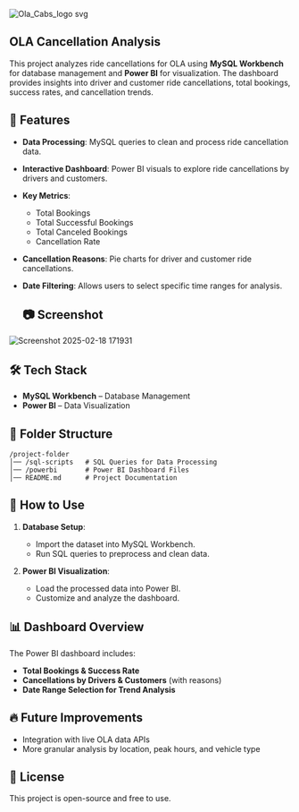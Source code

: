 ![Ola_Cabs_logo svg](https://github.com/user-attachments/assets/d2c23c4a-d29e-43a8-be37-cc14c0513ce3)
## OLA Cancellation Analysis  

This project analyzes ride cancellations for OLA using **MySQL Workbench** for database management and **Power BI** for visualization. The dashboard provides insights into driver and customer ride cancellations, total bookings, success rates, and cancellation trends.  

## 🚀 Features  

- **Data Processing**: MySQL queries to clean and process ride cancellation data.  
- **Interactive Dashboard**: Power BI visuals to explore ride cancellations by drivers and customers.  
- **Key Metrics**:  
  - Total Bookings  
  - Total Successful Bookings  
  - Total Canceled Bookings  
  - Cancellation Rate  
- **Cancellation Reasons**: Pie charts for driver and customer ride cancellations.  
- **Date Filtering**: Allows users to select specific time ranges for analysis.

  ## 📷 Screenshot
    
![Screenshot 2025-02-18 171931](https://github.com/user-attachments/assets/f3312a2a-2a41-47bb-a18b-d0678692d458)

## 🛠 Tech Stack  

- **MySQL Workbench** – Database Management  
- **Power BI** – Data Visualization  

## 📂 Folder Structure  

```
/project-folder
│── /sql-scripts   # SQL Queries for Data Processing
│── /powerbi       # Power BI Dashboard Files
│── README.md      # Project Documentation
```

## 📌 How to Use  

1. **Database Setup**:  
   - Import the dataset into MySQL Workbench.  
   - Run SQL queries to preprocess and clean data.  

2. **Power BI Visualization**:  
   - Load the processed data into Power BI.  
   - Customize and analyze the dashboard.  

## 📊 Dashboard Overview  

The Power BI dashboard includes:  

- **Total Bookings & Success Rate**  
- **Cancellations by Drivers & Customers** (with reasons)  
- **Date Range Selection for Trend Analysis**  

## 🔥 Future Improvements  

- Integration with live OLA data APIs  
- More granular analysis by location, peak hours, and vehicle type  

## 📜 License  

This project is open-source and free to use.  
